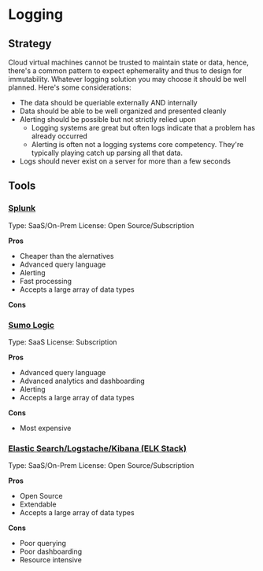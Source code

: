 Logging
=====

## Strategy

Cloud virtual machines cannot be trusted to maintain state or data, hence, there's a common pattern to expect ephemerality and thus to design for immutability. Whatever logging solution you may choose it should be well planned. Here's some considerations:

* The data should be queriable externally AND internally
* Data should be able to be well organized and presented cleanly
* Alerting should be possible but not strictly relied upon
  * Logging systems are great but often logs indicate that a problem has already occurred
  * Alerting is often not a logging systems core competency. They're typically playing catch up parsing all that data.
* Logs should never exist on a server for more than a few seconds

## Tools


### [Splunk](https://www.splunk.com/)

Type: SaaS/On-Prem
License: Open Source/Subscription

**Pros**

* Cheaper than the alernatives
* Advanced query language
* Alerting
* Fast processing
* Accepts a large array of data types

**Cons**

### [Sumo Logic](https://www.sumologic.com/)

Type: SaaS
License: Subscription

**Pros**

* Advanced query language
* Advanced analytics and dashboarding
* Alerting
* Accepts a large array of data types

**Cons**

* Most expensive

### [Elastic Search/Logstache/Kibana (ELK Stack)](https://www.elastic.co/products)

Type: SaaS/On-Prem
License: Open Source/Subscription

**Pros**

* Open Source
* Extendable
* Accepts a large array of data types

**Cons**

* Poor querying
* Poor dashboarding
* Resource intensive
